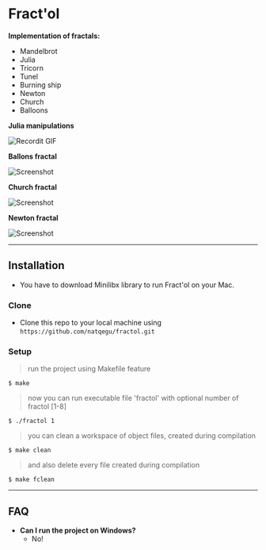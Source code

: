 # Fract'ol

**Implementation of fractals:**

- Mandelbrot
- Julia
- Tricorn
- Tunel
- Burning ship
- Newton
- Church
- Balloons

**Julia manipulations**

![Recordit GIF](http://g.recordit.co/wcbL7rhDNf.gif)

**Ballons fractal**

![Screenshot](bubbles.png)

**Church fractal**

![Screenshot](church.png)

**Newton fractal**

![Screenshot](newton.png)

---

## Installation

- You have to download Minilibx library to run Fract'ol on your Mac.

### Clone

- Clone this repo to your local machine using `https://github.com/natqegu/fractol.git`

### Setup

> run the project using Makefile feature

```shell
$ make
```

> now you can run executable file 'fractol' with optional number of fractol [1-8]

```shell
$ ./fractol 1
```

> you can clean a workspace of object files, created during compilation

```shell
$ make clean
```

> and also delete every file created during compilation

```shell
$ make fclean
```

---

## FAQ

- **Can I run the project on Windows?**
    - No!
